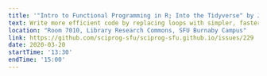 ```yaml
---
title: '"Intro to Functional Programming in R; Into the Tidyverse" by Jason Spence'
text: Write more efficient code by replacing loops with simpler, faster, more readable functions. R is a statistical and functional programming language, popular for data science.
location: "Room 7010, Library Research Commons, SFU Burnaby Campus"
link: https://github.com/sciprog-sfu/sciprog-sfu.github.io/issues/229
date: 2020-03-20
startTime: '13:30'
endTime: '15:00'
---
```


